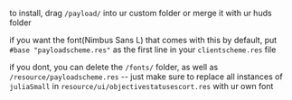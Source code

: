 to install, drag `/payload/` into ur custom folder or merge it with ur huds folder

if you want the font(Nimbus Sans L) that comes with this by default, put `#base "payloadscheme.res"` as the first line in your `clientscheme.res` file

if you dont, you can delete the `/fonts/` folder, as well as `/resource/payloadscheme.res` -- just make sure to replace all instances of `juliaSmall` in `resource/ui/objectivestatusescort.res` with ur own font
